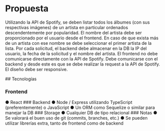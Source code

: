 # Propuesta
Utilizando la API de Spotify, se deben listar todos los álbumes (con sus respectivas imágenes) de un artista en particular ordenados descendentemente por popularidad.
El nombre del artista debe ser proporcionado por el usuario desde el frontend. En caso de que exista más de un artista con ese nombre se debe seleccionar el primer artista de la lista.
Por cada solicitud, el backend debe almacenar en la DB la IP del usuario, la fecha de la solicitud y el nombre del artista.
El frontend no debe comunicarse directamente con la API de Spotify. Debe comunicarse con el backend y desde este es que se debe realizar la request a la API de Spotify.
El diseño debe ser responsive.


## Tecnologías

### Frontend 
● React
### Backend
● Node / Express utilizando TypeScript (preferentemente) o JavaScript
● Un ORM como Sequelize o similar para manejar la DB
### Storage
● Cualquier DB de tipo relacional
### Notas
● Se valorará el buen uso de git (commits, branches, etc.)
● Se pueden utilizar librerías extra, tanto de frontend como de backend